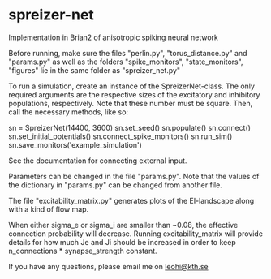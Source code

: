 # spreizer-net
Implementation in Brian2 of anisotropic spiking neural network 

Before running, make sure the files "perlin.py", "torus_distance.py" and "params.py" as well as the folders "spike_monitors", "state_monitors", "figures" lie in the same folder as "spreizer_net.py"

To run a simulation, create an instance of the SpreizerNet-class. The only required arguments are the respective sizes of the excitatory and inhibitory populations, respectively. Note that these number must be square. Then, call the necessary methods, like so:

sn = SpreizerNet(14400, 3600)
sn.set_seed()
sn.populate()
sn.connect()
sn.set_initial_potentials()
sn.connect_spike_monitors()
sn.run_sim()
sn.save_monitors('example_simulation')

See the documentation for connecting external input.

Parameters can be changed in the file "params.py". Note that the values of the dictionary in "params.py" can be changed from another file.

The file "excitability_matrix.py" generates plots of the EI-landscape along with a kind of flow map. 

When either sigma_e or sigma_i are smaller than ~0.08, the effective connection probability will decrease. Running excitability_matrix will provide details for how much Je and Ji should be increased in order to keep n_connections * synapse_strength constant.

If you have any questions, please email me on leohi@kth.se
